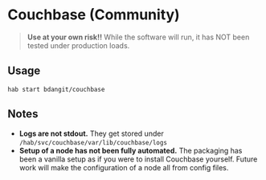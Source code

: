 Couchbase (Community)
=====================

> **Use at your own risk!!** While the software will run, it has NOT been
> tested under production loads.

## Usage

```
hab start bdangit/couchbase
```

## Notes
- **Logs are not stdout.**  They get stored under
  `/hab/svc/couchbase/var/lib/couchbase/logs`
- **Setup of a node has not been fully automated.** The packaging has
  been a vanilla setup as if you were to install Couchbase yourself. Future
  work will make the configuration of a node all from config files.
